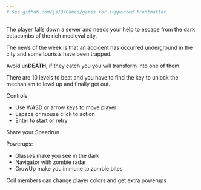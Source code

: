 ```yaml
---
# See github.com/js13kGames/games for supported frontmatter
---
```

The player falls down a sewer and needs your help to escape from the dark catacombs of the rich medieval city.

The news of the week is that an accident has occurred underground in the city and some tourists have been trapped.

Avoid un**DEATH**, if they catch you you will transform into one of them

There are 10 levels to beat and you have to find the key to unlock the mechanism to level up and finally get out.

Controls
- Use WASD or arrow keys to move player
- Espace or mouse click to action
- Enter to start or retry

Share your Speedrun

Powerups:
- Glasses make you see in the dark
- Navigator with zombie radar
- GrowUp make you immune to zombie bites

Coil members can change player colors and get extra powerups